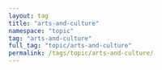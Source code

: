 ```yaml
---
layout: tag
title: "arts-and-culture"
namespace: "topic"
tag: "arts-and-culture"
full_tag: "topic/arts-and-culture"
permalink: /tags/topic/arts-and-culture/
---
```

